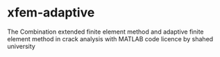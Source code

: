 # xfem-adaptive
The Combination extended finite element method and adaptive finite element method in crack analysis with MATLAB code
licence by shahed university
